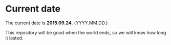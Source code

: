 # Current date

The current date is **2015.09.24.** (YYYY.MM.DD.)

This repository will be good when the world ends, so we will know how long it lasted.